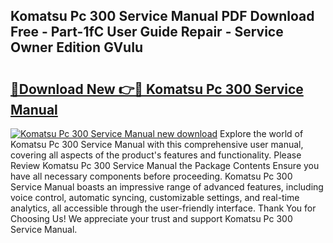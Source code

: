 ## Komatsu Pc 300 Service Manual PDF Download Free - Part-1fC User Guide Repair - Service Owner Edition GVuIu

# <h2><a href="http://bc14597.oget.top/?id=Komatsu+Pc+300+Service+Manual">🔗Download New 👉🔴 Komatsu Pc 300 Service Manual</a></h2>

[![Komatsu Pc 300 Service Manual new download](https://i.imgur.com/5g1atiW.png)](http://bc14597.oget.top/?id=Komatsu+Pc+300+Service+Manual)
Explore the world of Komatsu Pc 300 Service Manual with this comprehensive user manual, covering all aspects of the product's features and functionality. Please Review Komatsu Pc 300 Service Manual the Package Contents Ensure you have all necessary components before proceeding. Komatsu Pc 300 Service Manual boasts an impressive range of advanced features, including voice control, automatic syncing, customizable settings, and real-time analytics, all accessible through the user-friendly interface. Thank You for Choosing Us! We appreciate your trust and support Komatsu Pc 300 Service Manual.
